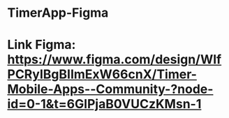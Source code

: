 # TimerApp-Figma
# Link Figma: https://www.figma.com/design/WIfPCRyIBgBIImExW66cnX/Timer-Mobile-Apps--Community-?node-id=0-1&t=6GlPjaB0VUCzKMsn-1
